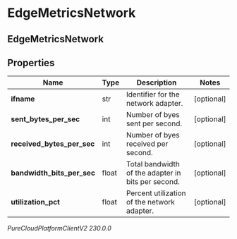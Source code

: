 # EdgeMetricsNetwork

## EdgeMetricsNetwork

## Properties

|Name | Type | Description | Notes|
|------------ | ------------- | ------------- | -------------|
| **ifname** | str | Identifier for the network adapter. | [optional] |
| **sent_bytes_per_sec** | int | Number of byes sent per second. | [optional] |
| **received_bytes_per_sec** | int | Number of byes received per second. | [optional] |
| **bandwidth_bits_per_sec** | float | Total bandwidth of the adapter in bits per second. | [optional] |
| **utilization_pct** | float | Percent utilization of the network adapter. | [optional] |



_PureCloudPlatformClientV2 230.0.0_
